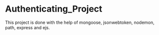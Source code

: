 # Authenticating_Project

This project is done with the help of mongoose, jsonwebtoken, nodemon, path, express and ejs.
